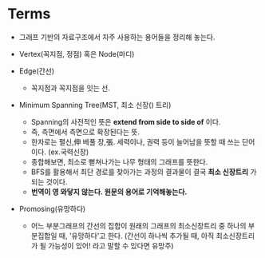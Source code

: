 # Terms
- 그래프 기반의 자료구조에서 자주 사용하는 용어들을 정리해 놓는다.


- Vertex(꼭지점, 정점) 혹은 Node(마디)
- Edge(간선)
  - 꼭지점과 꼭지점을 잇는 선.
- Minimum Spanning Tree(MST, 최소 신장() 트리)
  - Spanning의 사전적인 뜻은 **extend from side to side of** 이다.
  - 즉, 측면에서 측면으로 확장된다는 뜻.
  - 한자로는 펼신,伸 베풀 장,張. 세력이나, 권력 등이 늘어남을 뜻할 때 쓰는 단어이다. (ex.국력신장)
  - 종합해보면, 최소로 뻗쳐나가는 나무 형태의 그래프를 뜻한다.
  - BFS를 활용해서 최단 경로를 찾아가는 과정의 결과물이 결국 **최소 신장트리** 가 되는 것이다.
  - **번역이 영 와닿지 않는다. 원문의 용어로 기억해놓는다.**
- Promosing(유망하다)
  - 어느 부분그래프의 간선의 집합이 원래의 그래프의 최소신장트리 중 하나의 부분집합일 때, '유망하다'고 한다.
  (간선이 하나씩 추가될 때, 아직 최소신장트리가 될 가능성이 있어! 라고 말할 수 있다면 유망주)
